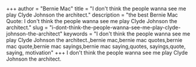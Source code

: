 +++
author = "Bernie Mac"
title = "I don't think the people wanna see me play Clyde Johnson the architect."
description = "the best Bernie Mac Quote: I don't think the people wanna see me play Clyde Johnson the architect."
slug = "i-dont-think-the-people-wanna-see-me-play-clyde-johnson-the-architect"
keywords = "I don't think the people wanna see me play Clyde Johnson the architect.,bernie mac,bernie mac quotes,bernie mac quote,bernie mac sayings,bernie mac saying,quotes, sayings,quote, saying, motivation"
+++
I don't think the people wanna see me play Clyde Johnson the architect.
